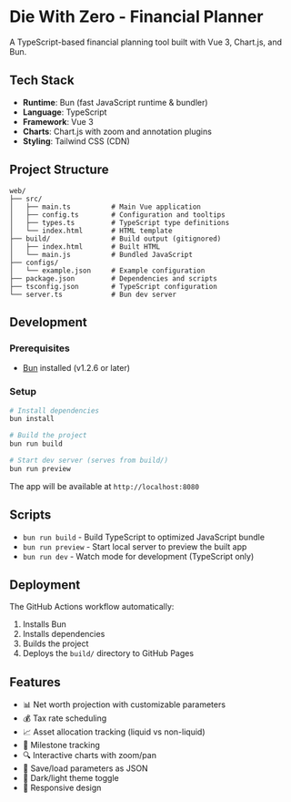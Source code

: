 # Die With Zero - Financial Planner

A TypeScript-based financial planning tool built with Vue 3, Chart.js, and Bun.

## Tech Stack

- **Runtime**: Bun (fast JavaScript runtime & bundler)
- **Language**: TypeScript
- **Framework**: Vue 3
- **Charts**: Chart.js with zoom and annotation plugins
- **Styling**: Tailwind CSS (CDN)

## Project Structure

```
web/
├── src/
│   ├── main.ts          # Main Vue application
│   ├── config.ts        # Configuration and tooltips
│   ├── types.ts         # TypeScript type definitions
│   └── index.html       # HTML template
├── build/               # Build output (gitignored)
│   ├── index.html       # Built HTML
│   └── main.js          # Bundled JavaScript
├── configs/
│   └── example.json     # Example configuration
├── package.json         # Dependencies and scripts
├── tsconfig.json        # TypeScript configuration
└── server.ts            # Bun dev server

```

## Development

### Prerequisites

- [Bun](https://bun.sh) installed (v1.2.6 or later)

### Setup

```bash
# Install dependencies
bun install

# Build the project
bun run build

# Start dev server (serves from build/)
bun run preview
```

The app will be available at `http://localhost:8080`

## Scripts

- `bun run build` - Build TypeScript to optimized JavaScript bundle
- `bun run preview` - Start local server to preview the built app
- `bun run dev` - Watch mode for development (TypeScript only)

## Deployment

The GitHub Actions workflow automatically:
1. Installs Bun
2. Installs dependencies
3. Builds the project
4. Deploys the `build/` directory to GitHub Pages

## Features

- 📊 Net worth projection with customizable parameters
- 💰 Tax rate scheduling
- 📈 Asset allocation tracking (liquid vs non-liquid)
- 🎯 Milestone tracking
- 🔍 Interactive charts with zoom/pan
- 💾 Save/load parameters as JSON
- 🌙 Dark/light theme toggle
- 📱 Responsive design
